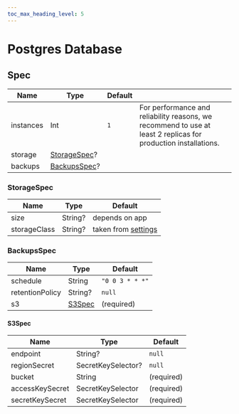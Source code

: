 ```yaml
---
toc_max_heading_level: 5
---
```


# Postgres Database

## Spec

| Name      | Type                         | Default |                                                                                                                |
|-----------|------------------------------|---------|----------------------------------------------------------------------------------------------------------------|
| instances | Int                          | `1`     | For performance and reliability reasons, we recommend to use at least 2 replicas for production installations. |
| storage   | [StorageSpec](#storagespec)? |         |                                                                                                                |
| backups   | [BackupsSpec](#backupsspec)? |         |                                                                                                                |

### StorageSpec

| Name         | Type    | Default                                          |
|--------------|---------|--------------------------------------------------|
| size         | String? | depends on app                                   |
| storageClass | String? | taken from [settings](/getting-started/settings) |

### BackupsSpec

| Name            | Type              | Default         |
|-----------------|-------------------|-----------------|
| schedule        | String            | `"0 0 3 * * *"` |
| retentionPolicy | String?           | `null`          |
| s3              | [S3Spec](#s3spec) | (required)      |

#### S3Spec

| Name            | Type               | Default    |
|-----------------|--------------------|------------|
| endpoint        | String?            | `null`     |
| regionSecret    | SecretKeySelector? | `null`     |
| bucket          | String             | (required) |
| accessKeySecret | SecretKeySelector  | (required) |
| secretKeySecret | SecretKeySelector  | (required) |

